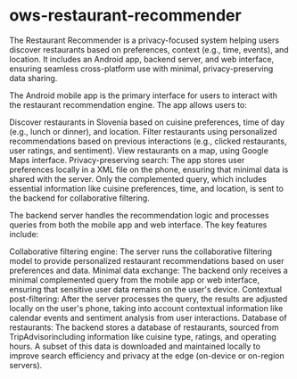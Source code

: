 # ows-restaurant-recommender

The Restaurant Recommender is a privacy-focused system helping users discover restaurants based on preferences, context (e.g., time, events), and location. It includes an Android app, backend server, and web interface, ensuring seamless cross-platform use with minimal, privacy-preserving data sharing.

The Android mobile app is the primary interface for users to interact with the restaurant recommendation engine. The app allows users to:

Discover restaurants in Slovenia based on cuisine preferences, time of day (e.g., lunch or dinner), and location. Filter restaurants using personalized recommendations based on previous interactions (e.g., clicked restaurants, user ratings, and sentiment). View restaurants on a map, using Google Maps interface. Privacy-preserving search: The app stores user preferences locally in a XML file on the phone, ensuring that minimal data is shared with the server. Only the complemented query, which includes essential information like cuisine preferences, time, and location, is sent to the backend for collaborative filtering.

The backend server handles the recommendation logic and processes queries from both the mobile app and web interface. The key features include:

Collaborative filtering engine: The server runs the collaborative filtering model to provide personalized restaurant recommendations based on user preferences and data. Minimal data exchange: The backend only receives a minimal complemented query from the mobile app or web interface, ensuring that sensitive user data remains on the user's device. Contextual post-filtering: After the server processes the query, the results are adjusted locally on the user's phone, taking into account contextual information like calendar events and sentiment analysis from user interactions. Database of restaurants: The backend stores a database of restaurants, sourced from TripAdvisorincluding information like cuisine type, ratings, and operating hours. A subset of this data is downloaded and maintained locally to improve search efficiency and privacy at the edge (on-device or on-region servers).
